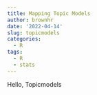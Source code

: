 ```yaml
---
title: Mapping Topic Models
author: brownhr
date: '2022-04-14'
slug: topicmodels
categories:
  - R
tags:
  - R
  - stats
---
```



Hello, Topicmodels
